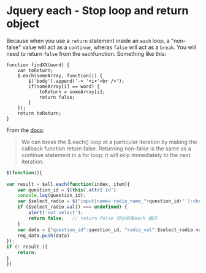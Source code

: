 # Jquery each - Stop loop and return object

Because when you use a `return` statement inside an `each` loop, a "non-false" value will act as a `continue`, wheras `false` will act as a `break`. You will need to return `false` from the `each`function. Something like this:

```
function findXX(word) {
    var toReturn; 
    $.each(someArray, function(i) {
        $('body').append('-> '+i+'<br />');
        if(someArray[i] == word) {
            toReturn = someArray[i];
            return false;
        }   
    }); 
    return toReturn; 
}
```

From the [docs](http://api.jquery.com/jQuery.each/):

> We can break the $.each() loop at a particular iteration by making the callback function return false. Returning non-false is the same as a continue statement in a for loop; it will skip immediately to the next iteration.

```js
$(function(){
    
var result = $all.each(function(index, item){
    var question_id = $(this).attr('id')
    console.log(question_id);
    var $select_radio = $("input[name='radio_name_"+question_id+"']:checked");
    if ($select_radio.val() === undefined) {
        alert('not select');
        return false;   // return false 可以结束each 循环
    }
    var data = {"question_id":question_id, "radio_val":$select_radio.val()};
    req_data.push(data)
});
if (! result ){
    return;
}
})
```

